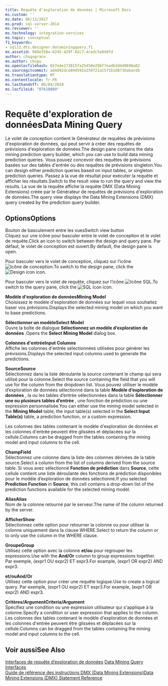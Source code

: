 ```yaml
---
title: Requête d’exploration de données | Microsoft Docs
ms.custom: ''
ms.date: 06/13/2017
ms.prod: sql-server-2014
ms.reviewer: ''
ms.technology: integration-services
ms.topic: conceptual
f1_keywords:
- sql12.dts.designer.dataminingquery.f1
ms.assetid: 948e358a-6245-429f-82c7-4cedc5e048fd
author: chugugrace
ms.author: chugu
ms.openlocfilehash: 657e4e173815fa25458e296f7eadb3d4d0696a02
ms.sourcegitcommit: ad4d92dce894592a259721a1571b1d8736abacdb
ms.translationtype: MT
ms.contentlocale: fr-FR
ms.lasthandoff: 08/04/2020
ms.locfileid: "87610809"
---
```

# <a name="data-mining-query"></a><span data-ttu-id="8ecd4-102">Requête d'exploration de données</span><span class="sxs-lookup"><span data-stu-id="8ecd4-102">Data Mining Query</span></span>
  <span data-ttu-id="8ecd4-103">Le volet de conception contient le Générateur de requêtes de prévisions d'exploration de données, qui peut servir à créer des requêtes de prévisions d'exploration de données.</span><span class="sxs-lookup"><span data-stu-id="8ecd4-103">The design pane contains the data mining prediction query builder, which you can use to build data mining prediction queries.</span></span> <span data-ttu-id="8ecd4-104">Vous pouvez concevoir des requêtes de prévisions basées sur des tables d'entrée ou des requêtes de prévisions singleton.</span><span class="sxs-lookup"><span data-stu-id="8ecd4-104">You can design either prediction queries based on input tables, or singleton prediction queries.</span></span> <span data-ttu-id="8ecd4-105">Passez à la vue de résultat pour exécuter la requête et afficher les résultats.</span><span class="sxs-lookup"><span data-stu-id="8ecd4-105">Switch to the result view to run the query and view the results.</span></span> <span data-ttu-id="8ecd4-106">La vue de la requête affiche la requête DMX (Data Mining Extensions) créée par le Générateur de requêtes de prévisions d'exploration de données.</span><span class="sxs-lookup"><span data-stu-id="8ecd4-106">The query view displays the Data Mining Extensions (DMX) query created by the prediction query builder.</span></span>  
  
## <a name="options"></a><span data-ttu-id="8ecd4-107">Options</span><span class="sxs-lookup"><span data-stu-id="8ecd4-107">Options</span></span>  
 <span data-ttu-id="8ecd4-108">Bouton de basculement entre les vues</span><span class="sxs-lookup"><span data-stu-id="8ecd4-108">Switch view button</span></span>  
 <span data-ttu-id="8ecd4-109">Cliquez sur une icône pour basculer entre le volet de conception et le volet de requête.</span><span class="sxs-lookup"><span data-stu-id="8ecd4-109">Click an icon to switch between the design and query pane.</span></span> <span data-ttu-id="8ecd4-110">Par défaut, le volet de conception est ouvert.</span><span class="sxs-lookup"><span data-stu-id="8ecd4-110">By default, the design pane is open.</span></span>  
  
 <span data-ttu-id="8ecd4-111">Pour basculer vers le volet de conception, cliquez sur l’icône ![Icône de conception](../media/ssis-designicon.gif "Icône de conception").</span><span class="sxs-lookup"><span data-stu-id="8ecd4-111">To switch to the design pane, click the ![Design icon](../media/ssis-designicon.gif "Design icon") icon.</span></span>  
  
 <span data-ttu-id="8ecd4-112">Pour basculer vers le volet de requête, cliquez sur l’icône ![Icône SQL](../media/ssis-queryicon.gif "Icône SQL").</span><span class="sxs-lookup"><span data-stu-id="8ecd4-112">To switch to the query pane, click the ![SQL icon](../media/ssis-queryicon.gif "SQL icon") icon.</span></span>  
  
 <span data-ttu-id="8ecd4-113">**Modèle d'exploration de données**</span><span class="sxs-lookup"><span data-stu-id="8ecd4-113">**Mining Model**</span></span>  
 <span data-ttu-id="8ecd4-114">Choisissez le modèle d'exploration de données sur lequel vous souhaitez baser vos prévisions.</span><span class="sxs-lookup"><span data-stu-id="8ecd4-114">Displays the selected mining model on which you want to base predictions.</span></span>  
  
 <span data-ttu-id="8ecd4-115">**Sélectionner un modèle**</span><span class="sxs-lookup"><span data-stu-id="8ecd4-115">**Select Model**</span></span>  
 <span data-ttu-id="8ecd4-116">Ouvre la boîte de dialogue **Sélectionnez un modèle d’exploration de données** .</span><span class="sxs-lookup"><span data-stu-id="8ecd4-116">Opens the **Select Mining Model** dialog box.</span></span>  
  
 <span data-ttu-id="8ecd4-117">**Colonnes d'entrée**</span><span class="sxs-lookup"><span data-stu-id="8ecd4-117">**Input Columns**</span></span>  
 <span data-ttu-id="8ecd4-118">Affiche les colonnes d'entrée sélectionnées utilisées pour générer les prévisions.</span><span class="sxs-lookup"><span data-stu-id="8ecd4-118">Displays the selected input columns used to generate the predictions.</span></span>  
  
 <span data-ttu-id="8ecd4-119">**Source**</span><span class="sxs-lookup"><span data-stu-id="8ecd4-119">**Source**</span></span>  
 <span data-ttu-id="8ecd4-120">Sélectionnez dans la liste déroulante la source contenant le champ qui sera utilisé pour la colonne.</span><span class="sxs-lookup"><span data-stu-id="8ecd4-120">Select the source containing the field that you will use for the column from the dropdown list.</span></span> <span data-ttu-id="8ecd4-121">Vous pouvez utiliser le modèle d’exploration de données sélectionné dans la table **Modèle d’exploration de données** , la ou les tables d’entrée sélectionnées dans la table **Sélectionner une ou plusieurs tables d’entrée** , une fonction de prédiction ou une expression personnalisée.</span><span class="sxs-lookup"><span data-stu-id="8ecd4-121">You can either use the mining model selected in the **Mining Model** table, the input table(s) selected in the **Select Input Table(s)** table, a prediction function, or a custom expression.</span></span>  
  
 <span data-ttu-id="8ecd4-122">Les colonnes des tables contenant le modèle d'exploration de données et les colonnes d'entrée peuvent être glissées et déplacées sur la cellule.</span><span class="sxs-lookup"><span data-stu-id="8ecd4-122">Columns can be dragged from the tables containing the mining model and input columns to the cell.</span></span>  
  
 <span data-ttu-id="8ecd4-123">**Champ**</span><span class="sxs-lookup"><span data-stu-id="8ecd4-123">**Field**</span></span>  
 <span data-ttu-id="8ecd4-124">Sélectionnez une colonne dans la liste des colonnes dérivées de la table source.</span><span class="sxs-lookup"><span data-stu-id="8ecd4-124">Select a column from the list of columns derived from the source table.</span></span> <span data-ttu-id="8ecd4-125">Si vous avez sélectionné **Fonction de prédiction** dans **Source**, cette cellule contient une liste déroulante des fonctions de prédiction disponibles pour le modèle d’exploration de données sélectionné.</span><span class="sxs-lookup"><span data-stu-id="8ecd4-125">If you selected **Prediction Function** in **Source**, this cell contains a drop-down list of the prediction functions available for the selected mining model.</span></span>  
  
 <span data-ttu-id="8ecd4-126">**Alias**</span><span class="sxs-lookup"><span data-stu-id="8ecd4-126">**Alias**</span></span>  
 <span data-ttu-id="8ecd4-127">Nom de la colonne retourné par le serveur.</span><span class="sxs-lookup"><span data-stu-id="8ecd4-127">The name of the column returned by the server.</span></span>  
  
 <span data-ttu-id="8ecd4-128">**Afficher**</span><span class="sxs-lookup"><span data-stu-id="8ecd4-128">**Show**</span></span>  
 <span data-ttu-id="8ecd4-129">Sélectionnez cette option pour retourner la colonne ou pour utiliser la colonne uniquement dans la clause WHERE.</span><span class="sxs-lookup"><span data-stu-id="8ecd4-129">Select to return the column or to only use the column in the WHERE clause.</span></span>  
  
 <span data-ttu-id="8ecd4-130">**Groupe**</span><span class="sxs-lookup"><span data-stu-id="8ecd4-130">**Group**</span></span>  
 <span data-ttu-id="8ecd4-131">Utilisez cette option avec la colonne **et/ou** pour regrouper les expressions.</span><span class="sxs-lookup"><span data-stu-id="8ecd4-131">Use with the **And/Or** column to group expressions together.</span></span> <span data-ttu-id="8ecd4-132">Par exemple, (expr1 OU expr2) ET expr3.</span><span class="sxs-lookup"><span data-stu-id="8ecd4-132">For example, (expr1 OR expr2) AND expr3.</span></span>  
  
 <span data-ttu-id="8ecd4-133">**et/ou**</span><span class="sxs-lookup"><span data-stu-id="8ecd4-133">**And/Or**</span></span>  
 <span data-ttu-id="8ecd4-134">Utilisez cette option pour créer une requête logique.</span><span class="sxs-lookup"><span data-stu-id="8ecd4-134">Use to create a logical query.</span></span> <span data-ttu-id="8ecd4-135">Par exemple, (expr1 OU expr2) ET expr3.</span><span class="sxs-lookup"><span data-stu-id="8ecd4-135">For example, (expr1 OR expr2) AND expr3.</span></span>  
  
 <span data-ttu-id="8ecd4-136">**Critères/Argument**</span><span class="sxs-lookup"><span data-stu-id="8ecd4-136">**Criteria/Argument**</span></span>  
 <span data-ttu-id="8ecd4-137">Spécifiez une condition ou une expression utilisateur qui s'applique à la colonne.</span><span class="sxs-lookup"><span data-stu-id="8ecd4-137">Specify a condition or user expression that applies to the column.</span></span> <span data-ttu-id="8ecd4-138">Les colonnes des tables contenant le modèle d'exploration de données et les colonnes d'entrée peuvent être glissées et déplacées sur la cellule.</span><span class="sxs-lookup"><span data-stu-id="8ecd4-138">Columns can be dragged from the tables containing the mining model and input columns to the cell.</span></span>  
  
## <a name="see-also"></a><span data-ttu-id="8ecd4-139">Voir aussi</span><span class="sxs-lookup"><span data-stu-id="8ecd4-139">See Also</span></span>  
 <span data-ttu-id="8ecd4-140">[Interfaces de requête d’exploration de données](https://docs.microsoft.com/analysis-services/data-mining/data-mining-query-tools) </span><span class="sxs-lookup"><span data-stu-id="8ecd4-140">[Data Mining Query Interfaces](https://docs.microsoft.com/analysis-services/data-mining/data-mining-query-tools) </span></span>  
 [<span data-ttu-id="8ecd4-141">Guide de référence des instructions DMX &#40;Data Mining Extensions&#41;</span><span class="sxs-lookup"><span data-stu-id="8ecd4-141">Data Mining Extensions &#40;DMX&#41; Statement Reference</span></span>](/sql/dmx/data-mining-extensions-dmx-statements)  
  
  
